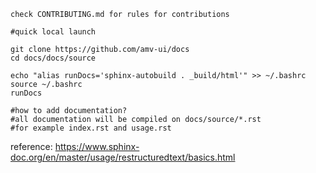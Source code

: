 ```
check CONTRIBUTING.md for rules for contributions
```

```
#quick local launch

git clone https://github.com/amv-ui/docs
cd docs/docs/source

echo "alias runDocs='sphinx-autobuild . _build/html'" >> ~/.bashrc
source ~/.bashrc
runDocs
```

```
#how to add documentation?
#all documentation will be compiled on docs/source/*.rst
#for example index.rst and usage.rst
```

reference: <https://www.sphinx-doc.org/en/master/usage/restructuredtext/basics.html>
